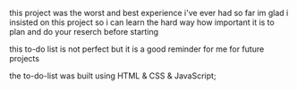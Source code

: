 this project was the worst and best experience i've ever had so far
im glad i insisted on this project so i can learn the hard way how important it is to 
plan and do your reserch before starting

this to-do list is not perfect
but it is a good reminder for me
for future projects


the to-do-list was built using HTML & CSS & JavaScript;
